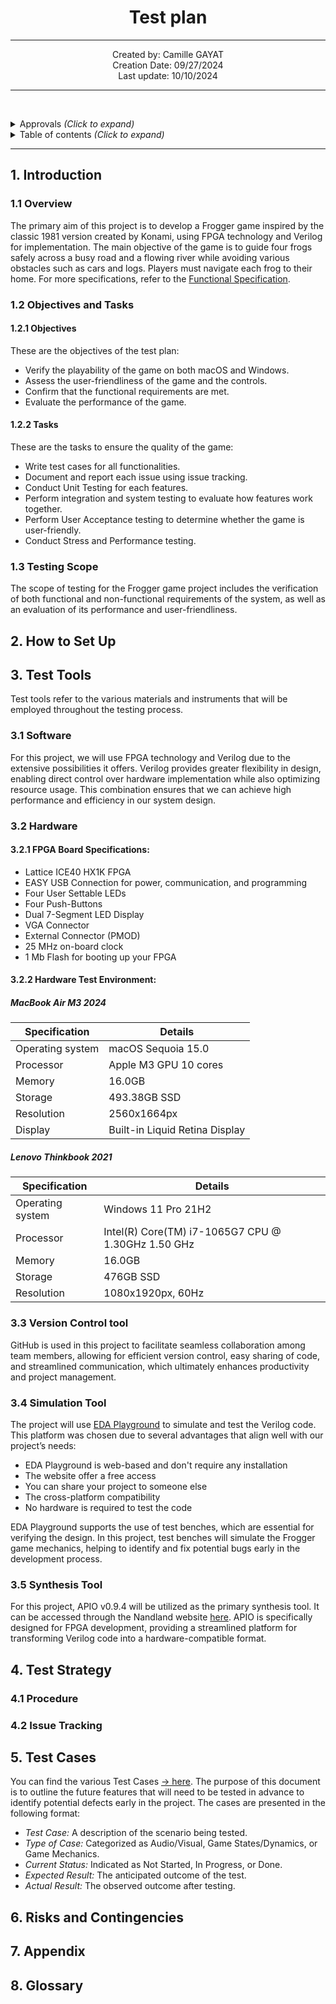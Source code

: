 
# <h1 align="center"> Test plan </h1>


---

<p align="center"> 
Created by: Camille GAYAT <br> Creation Date: 09/27/2024 <br> Last update: 10/10/2024
</p>

---

<br><details>
<summary> Approvals <i>(Click to expand)</i></summary>

### Approvals

| Reviewer          | Role              | Approved | Date       |
| ----------------- | ----------------- | -------- | ---------- |


</details>

<details>

<summary>Table of contents <i>(Click to expand)</i></summary>

- [Test plan](#test-plan)
- [1. Introduction](#1-introduction)
    - [1.1 Overview](#11-overview)
    - [1.2 Objectives and Tasks](#12-objectives-and-tasks)
        - [1.2.1 Objectives](#121-objectives)
        - [1.2.2 Tasks](#122-tasks)
    - [1.3 Testing Scope](#13-testing-scope)
- [2. How to Set Up](#2-how-to-set-up)
- [3. Test Tools](#3-test-tools)
    - [3.1 Software](#31-software)
    - [3.2 Hardware](#32-hardware)
        - [3.2.1 FPGA Board Specifications](#321-fpga-board-specifications)
        - [3.2.2 Hardware Test Environment](#322-hardware-test-environment)
    - [3.3 Version Control Tool](#33-version-control-tool)
    - [3.4 Simulation Tool](#34-simulation-tool)
    - [3.5 Synthesis Tool](#35-synthesis-tool)
- [4. Test Strategy](#4-test-strategy)
    - [4.1 Procedure](#41-procedure)
    - [4.2 Issue Tracking](#42-issue-tracking)
- [5. Test Cases](#5-test-cases)
- [6. Risks and Contingencies](#6-risks-and-contingencies)
- [7. Appendix](#7-appendix)
- [8. Glossary](#8-glossary)

</details>

---

## 1. Introduction

### 1.1 Overview

The primary aim of this project is to develop a Frogger game inspired by the classic 1981 version created by Konami, using FPGA technology and Verilog for implementation. The main objective of the game is to guide four frogs safely across a busy road and a flowing river while avoiding various obstacles such as cars and logs. Players must navigate each frog to their home. For more specifications, refer to the [Functional Specification](Documents/Specification/Functional/FunctionalSpecification.md).

### 1.2 Objectives and Tasks

#### 1.2.1 Objectives

These are the objectives of the test plan:

- Verify the playability of the game on both macOS and Windows.
- Assess the user-friendliness of the game and the controls.
- Confirm that the functional requirements are met.
- Evaluate the performance of the game.

#### 1.2.2 Tasks

These are the tasks to ensure the quality of the game:

- Write test cases for all functionalities.
- Document and report each issue using issue tracking.
- Conduct Unit Testing for each features.
- Perform integration and system testing to evaluate how features work together.
- Perform User Acceptance testing to determine whether the game is user-friendly.
- Conduct Stress and Performance testing.

### 1.3 Testing Scope

The scope of testing for the Frogger game project includes the verification of both functional and non-functional requirements of the system, as well as an evaluation of its performance and user-friendliness.

## 2. How to Set Up

## 3. Test Tools

Test tools refer to the various materials and instruments that will be employed throughout the testing process.

### 3.1 Software

For this project, we will use FPGA technology and Verilog due to the extensive possibilities it offers. Verilog provides greater flexibility in design, enabling direct control over hardware implementation while also optimizing resource usage. This combination ensures that we can achieve high performance and efficiency in our system design.

### 3.2 Hardware

#### 3.2.1 FPGA Board Specifications:

- Lattice ICE40 HX1K FPGA
- EASY USB Connection for power, communication, and programming
- Four User Settable LEDs
- Four Push-Buttons
- Dual 7-Segment LED Display
- VGA Connector
- External Connector (PMOD)
- 25 MHz on-board clock
- 1 Mb Flash for booting up your FPGA

#### 3.2.2 Hardware Test Environment:

##### MacBook Air M3 2024

| Specification | Details|
|---------------|--------|
| Operating system | macOS Sequoia 15.0 |
| Processor | Apple M3 GPU 10 cores|
| Memory | 16.0GB |
| Storage | 493.38GB SSD|
| Resolution | 2560x1664px |
| Display | Built-in Liquid Retina Display |

##### Lenovo Thinkbook 2021

| Specification | Details|
|---------------|--------|
| Operating system | Windows 11 Pro 21H2 |
| Processor | Intel(R) Core(TM) i7-1065G7 CPU @ 1.30GHz   1.50 GHz |
| Memory | 16.0GB |
| Storage | 476GB SSD |
| Resolution | 1080x1920px,  60Hz |

### 3.3 Version Control tool

GitHub is used in this project to facilitate seamless collaboration among team members, allowing for efficient version control, easy sharing of code, and streamlined communication, which ultimately enhances productivity and project management.

### 3.4 Simulation Tool

The project will use [EDA Playground](https://www.edaplayground.com) to simulate and test the Verilog code. This platform was chosen due to several advantages that align well with our project’s needs:
- EDA Playground is web-based and don't require any installation
- The website offer a free access
- You can share your project to someone else
- The cross-platform compatibility
- No hardware is required to test the code

EDA Playground supports the use of test benches, which are essential for verifying the design. In this project, test benches will simulate the Frogger game mechanics, helping to identify and fix potential bugs early in the development process.

### 3.5 Synthesis Tool

For this project, APIO v0.9.4 will be utilized as the primary synthesis tool. It can be accessed through the Nandland website [here](https://nandland.com/set-up-apio-fpga-build-and-program/). APIO is specifically designed for FPGA development, providing a streamlined platform for transforming Verilog code into a hardware-compatible format.

## 4. Test Strategy

### 4.1 Procedure


### 4.2 Issue Tracking

## 5. Test Cases

You can find the various Test Cases [→ here](https://docs.google.com/spreadsheets/d/19hOothj9DaywUXqyfjia2evk6Djy2kNbEhjEEK4RGDQ/edit?usp=sharing). The purpose of this document is to outline the future features that will need to be tested in advance to identify potential defects early in the project. The cases are presented in the following format:

- *Test Case:* A description of the scenario being tested.
- *Type of Case:* Categorized as Audio/Visual, Game States/Dynamics, or Game Mechanics.
- *Current Status:* Indicated as Not Started, In Progress, or Done.
- *Expected Result:* The anticipated outcome of the test.
- *Actual Result:* The observed outcome after testing.



## 6. Risks and Contingencies

## 7. Appendix

## 8. Glossary